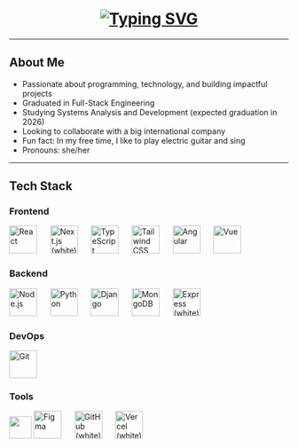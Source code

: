 <!-- Título animado com fonte branca gamificada -->
<h1 align="center">
  <a href="https://git.io/typing-svg">
    <img src="https://readme-typing-svg.herokuapp.com?font=Press+Start+2P&size=20&duration=3000&pause=500&color=FFFFFF&center=true&vCenter=true&width=760&lines=Hi+there!+I'm+Luiza+LeBlanc" alt="Typing SVG" />
  </a>
</h1>

---

## About Me
- Passionate about programming, technology, and building impactful projects  
- Graduated in Full-Stack Engineering  
- Studying Systems Analysis and Development (expected graduation in 2026)  
- Looking to collaborate with a big international company  
- Fun fact: In my free time, I like to play electric guitar and sing  
- Pronouns: she/her  

---

## Tech Stack

### Frontend
<p align="left">
  <img src="https://cdn.jsdelivr.net/gh/devicons/devicon/icons/react/react-original.svg" width="50" height="50" alt="React" />
  &nbsp;&nbsp;&nbsp;&nbsp;
  <img src="https://cdn.simpleicons.org/nextdotjs/FFFFFF" width="50" height="50" alt="Next.js (white)" />
  &nbsp;&nbsp;&nbsp;&nbsp;
  <img src="https://cdn.jsdelivr.net/gh/devicons/devicon/icons/typescript/typescript-original.svg" width="50" height="50" alt="TypeScript" />
  &nbsp;&nbsp;&nbsp;&nbsp;
  <img src="https://cdn.simpleicons.org/tailwindcss/FFFFFF" width="50" height="50" alt="Tailwind CSS (white)" />
  &nbsp;&nbsp;&nbsp;&nbsp;
  <img src="https://cdn.jsdelivr.net/gh/devicons/devicon/icons/angular/angular-original.svg" width="50" height="50" alt="Angular" />
  &nbsp;&nbsp;&nbsp;&nbsp;
  <img src="https://cdn.jsdelivr.net/gh/devicons/devicon/icons/vuejs/vuejs-original.svg" width="50" height="50" alt="Vue" />
</p>

### Backend
<p align="left">
  <img src="https://cdn.jsdelivr.net/gh/devicons/devicon/icons/nodejs/nodejs-original.svg" width="50" height="50" alt="Node.js" />
  &nbsp;&nbsp;&nbsp;&nbsp;
  <img src="https://cdn.jsdelivr.net/gh/devicons/devicon/icons/python/python-original.svg" width="50" height="50" alt="Python" />
  &nbsp;&nbsp;&nbsp;&nbsp;
  <img src="https://cdn.jsdelivr.net/gh/devicons/devicon/icons/django/django-plain.svg" width="50" height="50" alt="Django" />
  &nbsp;&nbsp;&nbsp;&nbsp;
  <img src="https://cdn.jsdelivr.net/gh/devicons/devicon/icons/mongodb/mongodb-original.svg" width="50" height="50" alt="MongoDB" />
  &nbsp;&nbsp;&nbsp;&nbsp;
  <img src="https://cdn.simpleicons.org/express/FFFFFF" width="50" height="50" alt="Express (white)" />
</p>

### DevOps
<p align="left">
  <img src="https://cdn.jsdelivr.net/gh/devicons/devicon/icons/git/git-original.svg" width="50" height="50" alt="Git" />
</p>

### Tools
<p align="left">
<img src="https://cdn.jsdelivr.net/gh/devicons/devicon/icons/vscode/vscode-original.svg" width="40" height="40"/>
  <img src="https://cdn.jsdelivr.net/gh/devicons/devicon/icons/figma/figma-original.svg" width="50" height="50" alt="Figma" />
  &nbsp;&nbsp;&nbsp;&nbsp;
  <img src="https://cdn.simpleicons.org/github/FFFFFF" width="50" height="50" alt="GitHub (white)" />
  &nbsp;&nbsp;&nbsp;&nbsp;
  <img src="https://cdn.simpleicons.org/vercel/FFFFFF" width="50" height="50" alt="Vercel (white)" />
</p>
